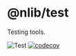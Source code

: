 # @nlib/test

Testing tools.

![Test](https://github.com/nlibjs/test/workflows/Test/badge.svg)
[![codecov](https://codecov.io/gh/nlibjs/test/branch/master/graph/badge.svg)](https://codecov.io/gh/nlibjs/test)
